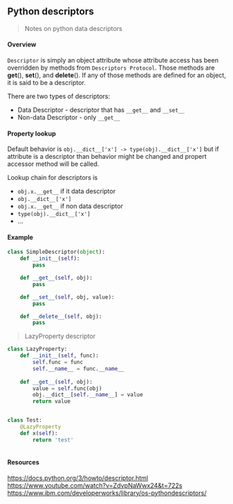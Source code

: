 ## Python descriptors
> Notes on python data descriptors

#### Overview

`Descriptor` is simply an object attribute whose attribute access has been overridden by methods from `Descriptors Protocol`.
Those methods are __get__(), __set__(), and __delete__(). If any of those methods are defined for an object, it is said to be a descriptor.

There are two types of descriptors:

 - Data Descriptor - descriptor that has `__get__` and `__set__`
 - Non-data Descriptor - only `__get__`

#### Property lookup

Default behavior is `obj.__dict__['x'] -> type(obj).__dict__['x']`
but if attribute is a descriptor than behavior might be changed and propert accessor method will be called.

Lookup chain for descriptors is

 - `obj.x.__get__` if it data descriptor
 - `obj.__dict__['x']`
 - `obj.x.__get__` if non data descriptor
 - `type(obj).__dict__['x']`
 - ...


#### Example

```python
class SimpleDescriptor(object):
    def __init__(self):
        pass

    def __get__(self, obj):
        pass

    def __set__(self, obj, value):
        pass

    def __delete__(self, obj):
        pass

```

> LazyProperty descriptor

```python
class LazyProperty:
    def __init__(self, func):
        self.func = func
        self.__name__ = func.__name__
    
    def __get__(self, obj):
        value = self.func(obj)
        obj.__dict__[self.__name__] = value
        return value


class Test:
    @LazyProperty
    def x(self):
        return 'test'
    
```

#### Resources
https://docs.python.org/3/howto/descriptor.html
https://www.youtube.com/watch?v=ZdvpNaWwx24&t=722s
https://www.ibm.com/developerworks/library/os-pythondescriptors/